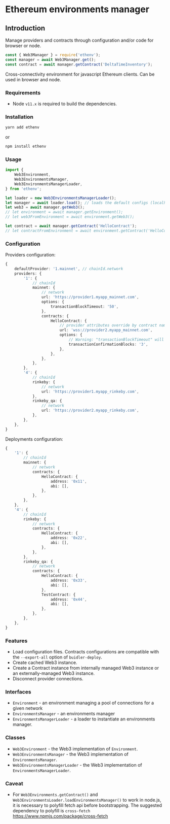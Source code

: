 # Ethereum environments manager

## Introduction

Manage providers and contracts through configuration and/or code for browser or node.

```javascript
const { Web3Manager } = require('ethenv');
const manager = await Web3Manager.get();
const contract = await manager.getContract('DeltaTimeInventory');
```
Cross-connectivity environment for javascript Ethereum clients. Can be used in browser and node.

### Requirements

-   Node `v11.x` is required to build the dependencies.

### Installation

```bash
yarn add ethenv
```

or

```bash
npm install ethenv
```

### Usage

```typescript
import {
    Web3Environment,
    Web3EnvironmentsManager,
    Web3EnvironmentsManagerLoader,
} from 'ethenv';

let loader = new Web3EnvironmentsManagerLoader();
let manager = await loader.load(); // loads the default configs (localhost)
let web3 = await manager.getWeb3();
// let environment = await manager.getEnvironment();
// let web3FromEnvironment = await environment.getWeb3();

let contract = await manager.getContract('HelloContract');
// let contractFromEnvironment = await environment.getContract('HelloContract');
```

### Configuration

Providers configuration:

```typescript
{
    defaultProvider: '1.mainnet', // chainId.network
    providers: {
        '1': {
            // chainId
            mainnet: {
                // network
                url: 'https://provider1.myapp_mainnet.com',
                options: {
                    transactionBlockTimeout: '50',
                },
                contracts: {
                    HelloContract: {
                        // provider attributes override by contract name
                        url: 'wss://provider2.myapp_mainnet.com',
                        options: {
                            // Warning: "transactionBlockTimeout" will not be kept from the parent
                            transactionConfirmationBlocks: '3',
                        },
                    },
                },
            },
        },
        '4': {
            // chainId
            rinkeby: {
                // network
                url: 'https://provider1.myapp_rinkeby.com',
            },
            rinkeby_qa: {
                // network
                url: 'https://provider2.myapp_rinkeby.com',
            },
        },
    },
}
```

Deployments configuration:

```typescript
{
    '1': {
        // chainId
        mainnet: {
            // network
            contracts: {
                HelloContract: {
                    address: '0x11',
                    abi: [],
                },
            },
        },
    },
    '4': {
        // chainId
        rinkeby: {
            // network
            contracts: {
                HelloContract: {
                    address: '0x22',
                    abi: [],
                },
            },
        },
        rinkeby_qa: {
            // network
            contracts: {
                HelloContract: {
                    address: '0x33',
                    abi: [],
                },
                TestContract: {
                    address: '0x44',
                    abi: [],
                },
            },
        },
    },
}
```

### Features

-   Load configuration files. Contracts configurations are compatible with the `--export-all` option of `buidler-deploy`.
-   Create cached Web3 instance.
-   Create a Contract instance from internally managed Web3 instance or an externally-managed Web3 instance.
-   Disconnect provider connections.

### Interfaces

-   `Environment` - an environment managing a pool of connections for a given network
-   `EnvironmentsManager` - an environments manager
-   `EnvironmentsManagerLoader` - a loader to instantiate an environments manager.

### Classes

-   `Web3Environment` - the Web3 implementation of `Environment`.
-   `Web3EnvironmentsManager` - the Web3 implementation of `EnvironmentsManager`.
-   `Web3EnvironmentsManagerLoader` - the Web3 implementation of `EnvironmentsManagerLoader`.

### Caveat

-   For `Web3Environments.getContract()` and `Web3EnvironmentsLoader.loadEnvironmentsManager()` to work in node.js, it is necessary to polyfill fetch api before bootstrapping. The suggested dependency to polyfill is `cross-fetch` https://www.npmjs.com/package/cross-fetch
